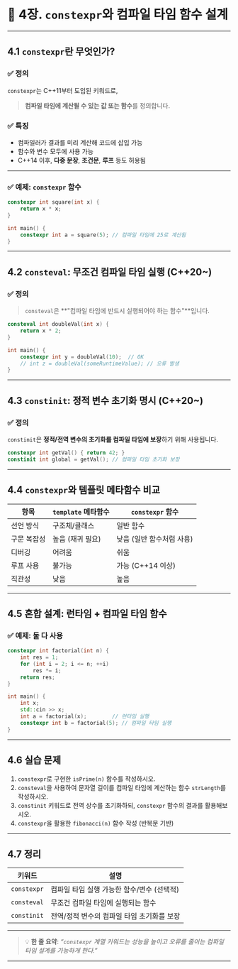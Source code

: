 # 📘 4장. `constexpr`와 컴파일 타임 함수 설계

---

## 4.1 `constexpr`란 무엇인가?

### ✅ 정의

`constexpr`는 C++11부터 도입된 키워드로,

> **컴파일 타임에 계산될 수 있는 값 또는 함수**를 정의합니다.

### ✅ 특징

* 컴파일러가 결과를 미리 계산해 코드에 삽입 가능
* 함수와 변수 모두에 사용 가능
* C++14 이후, **다중 문장**, **조건문**, **루프** 등도 허용됨

---

### ✅ 예제: `constexpr` 함수

```cpp
constexpr int square(int x) {
    return x * x;
}

int main() {
    constexpr int a = square(5); // 컴파일 타임에 25로 계산됨
}
```

---

## 4.2 `consteval`: 무조건 컴파일 타임 실행 (C++20\~)

### ✅ 정의

> `consteval`은 \*\*"컴파일 타임에 반드시 실행되어야 하는 함수"\*\*입니다.

```cpp
consteval int doubleVal(int x) {
    return x * 2;
}

int main() {
    constexpr int y = doubleVal(10);  // OK
    // int z = doubleVal(someRuntimeValue); // 오류 발생
}
```

---

## 4.3 `constinit`: 정적 변수 초기화 명시 (C++20\~)

### ✅ 정의

`constinit`은 **정적/전역 변수의 초기화를 컴파일 타임에 보장**하기 위해 사용됩니다.

```cpp
constexpr int getVal() { return 42; }
constinit int global = getVal(); // 컴파일 타임 초기화 보장
```

---

## 4.4 `constexpr`와 템플릿 메타함수 비교

| 항목     | `template` 메타함수 | `constexpr` 함수  |
| ------ | --------------- | --------------- |
| 선언 방식  | 구조체/클래스         | 일반 함수           |
| 구문 복잡성 | 높음 (재귀 필요)      | 낮음 (일반 함수처럼 사용) |
| 디버깅    | 어려움             | 쉬움              |
| 루프 사용  | 불가능             | 가능 (C++14 이상)   |
| 직관성    | 낮음              | 높음              |

---

## 4.5 혼합 설계: 런타임 + 컴파일 타임 함수

### ✅ 예제: 둘 다 사용

```cpp
constexpr int factorial(int n) {
    int res = 1;
    for (int i = 2; i <= n; ++i)
        res *= i;
    return res;
}

int main() {
    int x;
    std::cin >> x;
    int a = factorial(x);        // 런타임 실행
    constexpr int b = factorial(5); // 컴파일 타임 실행
}
```

---

## 4.6 실습 문제

1. `constexpr`로 구현한 `isPrime(n)` 함수를 작성하시오.
2. `consteval`을 사용하여 문자열 길이를 컴파일 타임에 계산하는 함수 `strLength`를 작성하시오.
3. `constinit` 키워드로 전역 상수를 초기화하되, `constexpr` 함수의 결과를 활용해보시오.
4. `constexpr`을 활용한 `fibonacci(n)` 함수 작성 (반복문 기반)

---

## 4.7 정리

| 키워드         | 설명                        |
| ----------- | ------------------------- |
| `constexpr` | 컴파일 타임 실행 가능한 함수/변수 (선택적) |
| `consteval` | 무조건 컴파일 타임에 실행되는 함수       |
| `constinit` | 전역/정적 변수의 컴파일 타임 초기화를 보장  |

---

> 💡 **한 줄 요약**:
> *“`constexpr` 계열 키워드는 성능을 높이고 오류를 줄이는 컴파일 타임 설계를 가능하게 한다.”*

---

